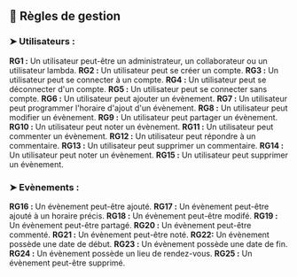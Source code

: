 ## 📑 Règles de gestion

### ➤ Utilisateurs : 

**RG1 :** Un utilisateur peut-être un administrateur, un collaborateur ou un utilisateur lambda.
**RG2 :** Un utilisateur peut se créer un compte.
**RG3 :** Un utilisateur peut se connecter à un compte.
**RG4 :** Un utilisateur peut se déconnecter d'un compte.
**RG5 :** Un utilisateur peut se connecter sans compte.
**RG6 :** Un utilisateur peut ajouter un évènement.
**RG7 :** Un utilisateur peut programmer l'horaire d'ajout d'un évènement.
**RG8 :** Un utilisateur peut modifier un évènement.
**RG9 :** Un utilisateur peut partager un évènement.
**RG10 :** Un utilisateur peut noter un évènement.
**RG11 :** Un utilisateur peut commenter un évènement.
**RG12 :** Un utilisateur peut répondre à un commentaire.
**RG13 :** Un utilisateur peut supprimer un commentaire.
**RG14 :** Un utilisateur peut noter un évènement.
**RG15 :** Un utilisateur peut supprimer un évènement.

### ➤ Evènements : 

**RG16 :** Un évènement peut-être ajouté.
**RG17 :** Un évènement peut-être ajouté à un horaire précis.
**RG18 :** Un évènement peut-être modifé.
**RG19 :** Un évènement peut-être partagé.
**RG20 :** Un évènement peut-être commenté.
**RG21 :** Un évènement peut-être noté.
**RG22:** Un évènement possède une date de début.
**RG23 :** Un évènement possède une date de fin.
**RG24 :** Un évènement possède un lieu de rendez-vous.
**RG25 :** Un évènement peut-être supprimé.